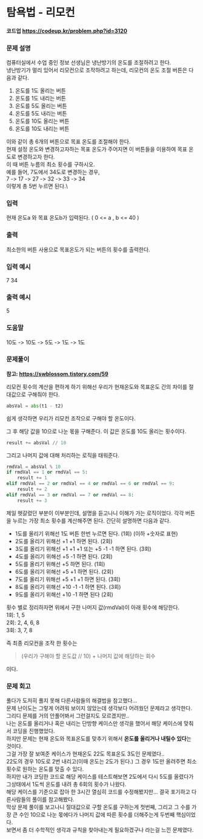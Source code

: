 # 탐욕법 - 리모컨
#### 코드업 https://codeup.kr/problem.php?id=3120

### 문제 설명
컴퓨터실에서 수업 중인 정보 선생님은 냉난방기의 온도를 조절하려고 한다.\
냉난방기가 멀리 있어서 리모컨으로 조작하려고 하는데, 리모컨의 온도 조절 버튼은 다음과 같다.

1) 온도를 1도 올리는 버튼
2) 온도를 1도 내리는 버튼
3) 온도를 5도 올리는 버튼
4) 온도를 5도 내리는 버튼
5) 온도를 10도 올리는 버튼
6) 온도를 10도 내리는 버튼

이와 같이 총 6개의 버튼으로 목표 온도를 조절해야 한다.\
현재 설정 온도와 변경하고자하는 목표 온도가 주어지면 이 버튼들을 이용하여 목표 온도로 변경하고자 한다.\
이 때 버튼 누름의 최소 횟수를 구하시오.\
예를 들어, 7도에서 34도로 변경하는 경우,\
7 -> 17 -> 27 -> 32 -> 33 -> 34\
이렇게 총 5번 누르면 된다.\

### 입력
현재 온도a 와 목표 온도b가 입력된다. ( 0 <= a , b <= 40 )

### 출력
최소한의 버튼 사용으로 목표온도가 되는 버튼의 횟수를 출력한다.

### 입력 예시   
7 34

### 출력 예시
5

### 도움말
10도 -> 10도 -> 5도 -> 1도 -> 1도

### 문제풀이
**참고: https://swblossom.tistory.com/59**

리모컨 횟수의 계산을 편하게 하기 위해선 우리가 현재온도와 목표온도 간의 차이를 절대값으로 구해줘야 한다.
```python
absVal = abs(t1 - t2)
```
쉽게 생각하면 우리가 리모컨 조작으로 구해야 할 온도이다.

그 후 해당 값을 10으로 나눈 몫을 구해준다. 이 값은 온도를 10도 올리는 횟수이다.
```python
result += absVal // 10
```
그리고 나머지 값에 대해 처리하는 로직을 태워준다.

```python
rmdVal = absVal % 10
if rmdVal == 1 or rmdVal == 5:
    result += 1
elif rmdVal == 2 or rmdVal == 4 or rmdVal == 6 or rmdVal == 9:
    result += 2
elif rmdVal == 3 or rmdVal == 7 or rmdVal == 8:
    result += 3
```
제일 헷갈렸던 부분이 이부분인데, 설명을 듣고나니 이해가 가는 로직이었다.
각각 버튼을 누르는 가장 최소 횟수를 계산해주면 된다. 
간단히 설명하면 다음과 같다.

* 1도를 올리기 위해선 1도 버튼 한번 누르면 된다. (1회) (이하 +숫자로 표현)
* 2도를 올리기 위해선 +1 +1 하면 된다. (2회)
* 3도를 올리기 위해선 +1 +1 +1 또는 +5 -1 -1 하면 된다. (3회)
* 4도를 올리기 위해선 +5 -1 하면 된다. (2회)
* 5도를 올리기 위해선 +5 하면 된다. (1회)
* 6도를 올리기 위해선 +5 +1 하면 된다. (2회)
* 7도를 올리기 위해선 +5 +1 +1 하면 된다. (3회)
* 8도를 올리기 위해선 +10 -1 -1 하면 된다. (3회)
* 9도를 올리기 위해선 +10 -1 하면 된다 (2회)

횟수 별로 정리하자면 위에서 구한 나머지 값(rmdVal)이 아래 횟수에 해당한다.\
1회: 1, 5\
2회: 2, 4, 6, 8\
3회: 3, 7, 8

즉 최종 리모컨을 조작 한 횟수는 
> (우리가 구해야 할 온도값 // 10) + 나머지 값에 해당하는 회수

이다.


### 문제 회고

풀다가 도저히 풀지 못해 다른사람들의 해결법을 참고했다...\
문제 난이도는 그렇게 어려워 보이지 않았는데 생각보다 어려웠던 문제라고 생각한다. 그리디 문제를 거의 안풀어봐서 그런걸지도 모르겠지만..\
나는 온도를 올리거나 혹은 내리는 단방향 케이스만 생각을 했어서 해당 케이스에 맞춰서 코딩을 진행했었다.\
하지만 문제는 현재 온도와 목표온도를 맞추기 위해서 **온도를 올리거나 내릴수 있다**는 것이다.\
그걸 가장 잘 보여준 케이스가 현재온도 22도 목표온도 3도인 문제였다..\
22도의 경우 10도로 2번 내리고(이때 온도는 2도가 된다.) 그 경우 1도만 올려주면 최소 횟수로 원하는 온도를 맞출 수 있다.\
하지만 내가 코딩한 코드로 해당 케이스를 테스트해보면 2도에서 다시 5도를 올렸다가 그상태에서 1도씩 온도를 내려 총 6회의 횟수가 나왔다.\
해당 케이스를 기준으로 잡아 한 3시간 열심히 코드를 수정해봤지만... 결국 포기하고 다른사람들의 풀이를 참고해봤다.\
막상 문제 풀이를 보고나니 절대값으로 구할 온도를 구하는게 첫번째, 그리고 그 수를 가장 큰 수인 10으로 나눈 몫에다가 나머지 값에 따른 횟수를 더해주는게 두번째 핵심이었다.\
보면서 좀 더 수학적인 생각과 규칙을 찾아내는게 필요하겠구나 라는걸 느낀 문제였다.